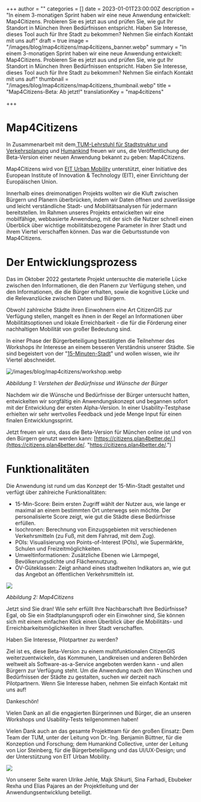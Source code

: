 +++
author = ""
categories = []
date = 2023-01-01T23:00:00Z
description = "In einem 3-monatigen Sprint haben wir eine neue Anwendung entwickelt: Map4Citizens. Probieren Sie es jetzt aus und prüfen Sie, wie gut Ihr Standort in München Ihren Bedürfnissen entspricht. Haben Sie Interesse, dieses Tool auch für Ihre Stadt zu bekommen? Nehmen Sie einfach Kontakt mit uns auf!"
draft = true
image = "/images/blog/map4citizens/map4citizens_banner.webp"
summary = "In einem 3-monatigen Sprint haben wir eine neue Anwendung entwickelt: Map4Citizens. Probieren Sie es jetzt aus und prüfen Sie, wie gut Ihr Standort in München Ihren Bedürfnissen entspricht. Haben Sie Interesse, dieses Tool auch für Ihre Stadt zu bekommen? Nehmen Sie einfach Kontakt mit uns auf!"
thumbnail = "/images/blog/map4citizens/map4citizens_thumbnail.webp"
title = "Map4Citizens-Beta: Ab jetzt!"
translationKey = "map4citizens"

+++
# Map4Citizens

In Zusammenarbeit mit dem[ TUM-Lehrstuhl für Stadtstruktur und Verkehrsplanung](https://www.mos.ed.tum.de/sv/startseite/ "Lehrstuhl für Stadtstruktur und Verkehrsplanung") und [Humankind](https://www.humankind.city/ "Humankind") freuen wir uns, die Veröffentlichung der Beta-Version einer neuen Anwendung bekannt zu geben: Map4Citizens.

Map4Citizens wird von [EIT Urban Mobility](https://www.eiturbanmobility.eu/ "EIT Urban Mobility") unterstützt, einer Initiative des European Institute of Innovation & Technology (EIT), einer Einrichtung der Europäischen Union.

Innerhalb eines dreimonatigen Projekts wollten wir die Kluft zwischen Bürgern und Planern überbrücken, indem wir Daten öffnen und zuverlässige und leicht verständliche Stadt- und Mobilitätsanalysen für jedermann bereitstellen. Im Rahmen unseres Projekts entwickelten wir eine mobilfähige, webbasierte Anwendung, mit der sich die Nutzer schnell einen Überblick über wichtige mobilitätsbezogene Parameter in ihrer Stadt und ihrem Viertel verschaffen können. Das war die Geburtsstunde von Map4Citizens.

# Der Entwicklungsprozess

Das im Oktober 2022 gestartete Projekt untersuchte die materielle Lücke zwischen den Informationen, die den Planern zur Verfügung stehen, und den Informationen, die die Bürger erhalten, sowie die kognitive Lücke und die Relevanzlücke zwischen Daten und Bürgern.

Obwohl zahlreiche Städte ihren Einwohnern eine Art CitizenGIS zur Verfügung stellen, mangelt es ihnen in der Regel an Informationen über Mobilitätsoptionen und lokale Erreichbarkeit - die für die Förderung einer nachhaltigen Mobilität von großer Bedeutung sind.

In einer Phase der Bürgerbeteiligung bestätigten die Teilnehmer des Workshops ihr Interesse an einem besseren Verständnis unserer Städte. Sie sind begeistert von der "[15-Minuten-Stadt](https://www.eiturbanmobility.eu/wp-content/uploads/2022/11/EIT-UrbanMobilityNext9_15-min-City_144dpi.pdf "Urban Mobility Next 9")" und wollen wissen, wie ihr Viertel abschneidet.

![/images/blog/map4citizens/workshop.webp](https://app.forestry.io/sites/cn-hdrhu1af3oa/body-media//images/blog/map4citizens/workshop.webp)

_Abbildung 1: Verstehen der Bedürfnisse und Wünsche der Bürger_

Nachdem wir die Wünsche und Bedürfnisse der Bürger untersucht hatten, entwickelten wir sorgfältig ein Anwendungskonzept und begannen sofort mit der Entwicklung der ersten Alpha-Version. In einer Usability-Testphase erhielten wir sehr wertvolles Feedback und jede Menge Input für einen finalen Entwicklungssprint.

Jetzt freuen wir uns, dass die Beta-Version für München online ist und von den Bürgern genutzt werden kann: [https://citizens.plan4better.de/.](https://citizens.plan4better.de/. "https://citizens.plan4better.de/.")

# Funktionalitäten

Die Anwendung ist rund um das Konzept der 15-Min-Stadt gestaltet und verfügt über zahlreiche Funktionalitäten:

* 15-Min-Score: Beim ersten Zugriff wählt der Nutzer aus, wie lange er maximal an einem bestimmten Ort unterwegs sein möchte. Der personalisierte Score zeigt, wie gut die Städte diese Bedürfnisse erfüllen.
* Isochronen: Berechnung von Einzugsgebieten mit verschiedenen Verkehrsmitteln (zu Fuß, mit dem Fahrrad, mit dem Zug).
* POIs: Visualisierung von Points-of-Interest (POIs), wie Supermärkte, Schulen und Freizeitmöglichkeiten.
* Umweltinformationen: Zusätzliche Ebenen wie Lärmpegel, Bevölkerungsdichte und Flächennutzung.
* ÖV-Güteklassen: Zeigt anhand eines stadtweiten Indikators an, wie gut das Angebot an öffentlichen Verkehrsmitteln ist.

![](/images/blog/map4citizens/workshop.webp)

_Abbildung 2: Map4Citizens_

Jetzt sind Sie dran! Wie sehr erfüllt Ihre Nachbarschaft Ihre Bedürfnisse? Egal, ob Sie ein Stadtplanungsprofi oder ein Einwohner sind, Sie können sich mit einem einfachen Klick einen Überblick über die Mobilitäts- und Erreichbarkeitsmöglichkeiten in Ihrer Stadt verschaffen.

Haben Sie Interesse, Pilotpartner zu werden?

Ziel ist es, diese Beta-Version zu einem multifunktionalen CitizenGIS weiterzuentwickeln, das Kommunen, Landkreisen und anderen Behörden weltweit als Software-as-a-Service angeboten werden kann - und allen Bürgern zur Verfügung steht. Um die Anwendung nach den Wünschen und Bedürfnissen der Städte zu gestalten, suchen wir derzeit nach Pilotpartnern. Wenn Sie Interesse haben, nehmen Sie einfach Kontakt mit uns auf!

Dankeschön!

Vielen Dank an all die engagierten Bürgerinnen und Bürger, die an unseren Workshops und Usability-Tests teilgenommen haben!

Vielen Dank auch an das gesamte Projektteam für den großen Einsatz: Dem Team der TUM, unter der Leitung von Dr.-Ing. Benjamin Büttner, für die Konzeption und Forschung; dem Humankind Collective, unter der Leitung von Lior Steinberg, für die Bürgerbeteiligung und das UI/UX-Design; und der Unterstützung von EIT Urban Mobility.

![](/images/blog/map4citizens/eit.webp)

Von unserer Seite waren Ulrike Jehle, Majk Shkurti, Sina Farhadi, Ebubeker Rexha und Elias Pajares an der Projektleitung und der Anwendungsentwicklung beteiligt.